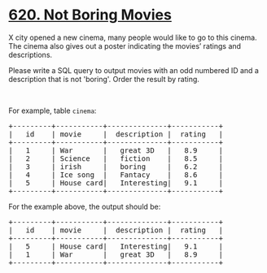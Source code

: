 <h1 class="title__20p2"><a href="https://leetcode-cn.com/problems/not-boring-movies/">620. Not Boring Movies</a></h1>

<div class="notranslate">X city opened a new cinema, many people would like to go to this cinema. The cinema also gives out a poster indicating the movies’ ratings and descriptions.
<p>Please write a SQL query to output movies with an odd numbered ID and a description that is not 'boring'. Order the result by rating.</p>

<p>&nbsp;</p>

<p>For example, table <code>cinema</code>:</p>

<pre>+---------+-----------+--------------+-----------+
|   id    | movie     |  description |  rating   |
+---------+-----------+--------------+-----------+
|   1     | War       |   great 3D   |   8.9     |
|   2     | Science   |   fiction    |   8.5     |
|   3     | irish     |   boring     |   6.2     |
|   4     | Ice song  |   Fantacy    |   8.6     |
|   5     | House card|   Interesting|   9.1     |
+---------+-----------+--------------+-----------+
</pre>
For the example above, the output should be:

<pre>+---------+-----------+--------------+-----------+
|   id    | movie     |  description |  rating   |
+---------+-----------+--------------+-----------+
|   5     | House card|   Interesting|   9.1     |
|   1     | War       |   great 3D   |   8.9     |
+---------+-----------+--------------+-----------+
</pre>

<p>&nbsp;</p>
</div>